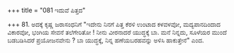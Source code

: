 +++
title = "081 ಇದುವೆ ಪಿತ್ತದ"

+++
81. ಅದಕ್ಕೆ ಕೃಷ್ಣ ಜರಾಸಂಧನಿಗೆ "ಇದೇನು ನಿನಗೆ ಪಿತ್ತ ಕೆರಳಿ ಉಂಟಾದ ಕಳವಳವೋ, ಮದ್ಯಪಾನದಿಂದಾದ ವಿಕಾರವೋ, ಭಂಗಿಯ ಸೇವನೆ ತಲೆಗೇರಿತೋ ! ನೀನು ವೀರನಾದರೆ ಯುದ್ಧಕ್ಕೆ ಬಾ. ಮನೆ ನಿನ್ನದು, ಸೂಳೆಯರ ಮುಂದೆ ಬಡಬಡಿಸಿದರೆ ಪ್ರಯೋಜನವೇನು ? ಬಾ ಯುದ್ಧಕ್ಕೆ, ನಿನ್ನ ಹಣೆಯಬರಹವನ್ನು ಅಳಿಸಿ ಹಾಕುತ್ತೇನೆ" ಎಂದ.